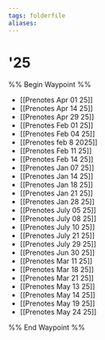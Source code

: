 ```yaml
---
tags: folderfile
aliases:
---
```


# '25
%% Begin Waypoint %%
- [[Prenotes Apr 01 25]]
- [[Prenotes Apr 14 25]]
- [[Prenotes Apr 29 25]]
- [[Prenotes Feb 01 25]]
- [[Prenotes Feb 04 25]]
- [[Prenotes feb 8 2025]]
- [[Prenotes Feb 11 25]]
- [[Prenotes Feb 14 25]]
- [[Prenotes Jan 07 25]]
- [[Prenotes Jan 14 25]]
- [[Prenotes Jan 18 25]]
- [[Prenotes Jan 21 25]]
- [[Prenotes Jan 28 25]]
- [[Prenotes July 05 25]]
- [[Prenotes July 08 25]]
- [[Prenotes July 10 25]]
- [[Prenotes July 21 25]]
- [[Prenotes July 29 25]]
- [[Prenotes Jun 30 25]]
- [[Prenotes Mar 11 25]]
- [[Prenotes Mar 18 25]]
- [[Prenotes Mar 21 25]]
- [[Prenotes May 13 25]]
- [[Prenotes May 14 25]]
- [[Prenotes May 19 25]]
- [[Prenotes May 24 25]]

%% End Waypoint %%
